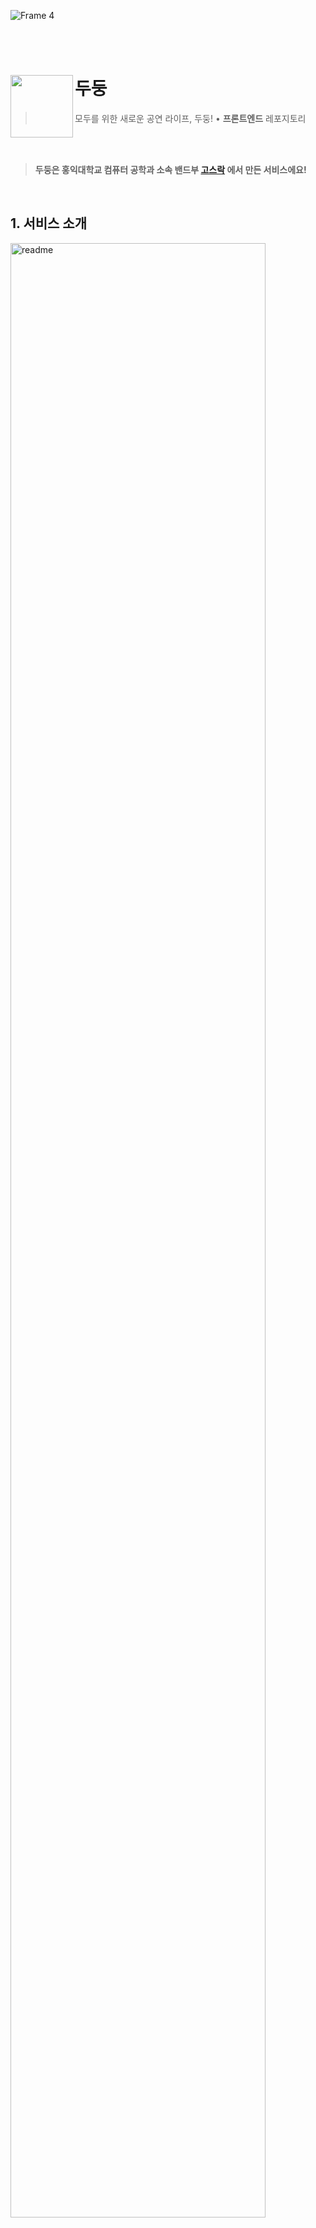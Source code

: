 ![Frame 4](https://user-images.githubusercontent.com/55226431/221772740-e9946fda-a24c-4b90-8871-4d1d8a340725.png)


<br/><br/>

# 두둥<img src="https://user-images.githubusercontent.com/55226431/221770112-27710500-f49a-4c7b-8765-8b3698566e55.png" align=left width=100>

> 모두를 위한 새로운 공연 라이프, 두둥! • <b>프론트엔드</b> 레포지토리

<br/><br/>


> **두둥은 홍익대학교 컴퓨터 공학과 소속 밴드부 <a href="https://github.com/Gosrock">고스락</a> 에서 만든 서비스에요!**


<br/>


## 1. 서비스 소개

<img width="90%" align=center alt="readme" src="https://user-images.githubusercontent.com/55226431/221773192-5e178d8e-93a4-4a50-821f-3dbd9c9ac759.png">

<br/><br/>

## 2. 사용 스택

<div align="left">
<div>
<img src="https://img.shields.io/badge/TypeScript-3178C6?style=flat-square&logo=typescript&logoColor=white">
<img src="https://img.shields.io/badge/React-61DAFB?style=flat-square&logo=react&logoColor=black">
<img src="https://img.shields.io/badge/Next-000000?style=flat-square&logo=Next.js&logoColor=white">
<img src="https://img.shields.io/badge/Storybook-FF4785?style=flat-square&logo=storybook&logoColor=white">
<img src="https://img.shields.io/badge/Yarn Workspace-2C8EBB?style=flat-square&logo=storybook&logoColor=white">
</div>
<div>
<img src="https://img.shields.io/badge/React Query-FF4154?style=flat-square&logo=reactquery&logoColor=white">
<img src="https://img.shields.io/badge/Recoil-121212?style=flat-square&logo=react&logoColor=white">
<img src="https://img.shields.io/badge/Styled-DB7093?style=flat-square&logo=styled-components&logoColor=white">
</div>
<div>
<img src="https://img.shields.io/badge/ESlint-4B32C3?style=flat-square&logo=eslint&logoColor=white">
<img src="https://img.shields.io/badge/Prettier-F7B93E?style=flat-square&logo=prettier&logoColor=white">
<img src="https://img.shields.io/badge/Nginx-009639?style=flat-square&logo=Nginx&logoColor=white"/>
<img src="https://img.shields.io/badge/Docker-2496ED?style=flat-square&logo=docker&logoColor=white"/>
</div>
</div>

<br/><br/>

## 3. Dudoong.com
- [Storybook](https://gosrock.github.io/DuDoong-Front)
- <b>[랜딩페이지](https://dudoong.com)</b>
- [호스트 어드민 페이지](https://dudoong.com/admin)
- [서비스 소개 노션](https://dudoong.notion.site/c4999331a2aa47299e1c6821a7dee9af)

<div>
<img src="https://user-images.githubusercontent.com/55226431/221772278-78452025-d9df-4676-90e7-ca6d4033ed7e.gif"  width="100%" >
</div>

<br/><br/>

## 4. 프로젝트 구조
yarn workspaces를 이용한 모노레포 구조입니다.

```bash
├── .github #액션 워크플로우 세팅
├── apps
│   ├── admin #어드민 서비스 (Vite)
│   └── ticket #프론트 서비스 (Next)
│
├── shared
│   ├── ui #공용 theme, ui 컴포넌트
│   └── utils #공용 유틸 함수
└── #...configs
```

<br/>

### 시작하기


1. 의존성을 설치합니다.
```
yarn install
```
<br/>

2. `apps` 디렉토리 내부에 있는 서비스별로 env 환경변수를 설정해야 합니다.
외부 api 관련 키들을 환경변수로 관리하고 있습니다.

<br/>

3. 다음과 같이 각 서비스들을 개발환경에서 실행할 수 있습니다.

```
yarn ticket
yarn admin
```

<br/><br/>

## 5. 개발 과정
지속적으로 작성중에 있습니다.

- [프론트엔드 모노레포 구축 삽질기 (1)](https://www.9yujin.site/devlog/frontend/monorepo-230103)
- [프론트엔드 모노레포 구축 삽질기 (1)](https://www.9yujin.site/devlog/frontend/monorepo-230108)
- [프론트엔드 모노레포 구축 삽질기 (1)](https://www.9yujin.site/devlog/frontend/monorepo-230118)
- [서버 사이드 렌더링(SSR)과 cookie 로그인 정보 다루기](https://www.9yujin.site/devlog/frontend/ssr-230122)

<br/><br/>

## 6. 참여자
<table>
    <tr align="center">
        <td><B>Lead•FE•UI/UX<B></td>
        <td><B>Front-end<B></td>
        <td><B>Front-end<B></td>
        <td><B>Front-end<B></td>
        <td><B>Front-end<B></td>
    </tr>
    <tr align="center">
        <td><B>한규진<B></td>
        <td><B>정상훈<B></td>
        <td><B>강나연<B></td>
        <td><B>이한비<B></td>
        <td><B>김유진<B></td>
    </tr>
    <tr align="center">
        <td>
            <img src="https://github.com/9yujin.png?size=100">
            <br>
            <a href="https://github.com/9yujin"><I>9yujin</I></a>
        </td>
        <td>
            <img src="https://github.com/wjdtkdgns.png?size=100" width="100">
            <br>
            <a href="https://github.com/wjdtkdgns"><I>wjdtkdgns</I></a>
        </td>
        <td>
            <img src="https://github.com/kongnayeon.png?size=100" width="100">
            <br>
            <a href="https://github.com/kongnayeon"><I>kongnayeon</I></a>
        </td>
        <td>
            <img src="https://github.com/AlmondBreez3.png?size=100" width="100">
            <br>
            <a href="https://github.com/AlmondBreez3"><I>AlmondBreez3</I></a>
        </td>
        <td>
            <img src="https://github.com/eugene028.png?size=100" width="100">
            <br>
            <a href="https://github.com/eugene028"><I>eugene028</I></a>
        </td>
    </tr>
</table>
